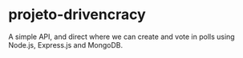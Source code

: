 # projeto-drivencracy
A simple API, and direct where we can create and vote in polls using Node.js, Express.js and MongoDB.
